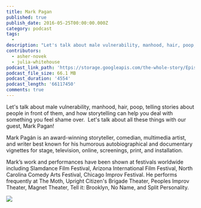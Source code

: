 ```yaml
---
title: Mark Pagan
published: true
publish_date: 2016-05-25T00:00:00.000Z
category: podcast
tags:
  -
description: "Let's talk about male vulnerability, manhood, hair, poop, telling stories about people in front of them, and how storytelling can help you deal with something you feel shame over.  Let's talk about all these things with our guest, Mark Pagan!"
contributors:
  - asher-novek
  - julia-whitehouse
podcast_link_path: 'https://storage.googleapis.com/the-whole-story/Episode5_MarkPaganFINAL.mp3'
podcast_file_size: 66.1 MB
podcast_duration: '4554'
podcast_length: '66117450'
comments: true
---
```



Let's talk about male vulnerability, manhood, hair, poop, telling stories about people in front of them, and how storytelling can help you deal with something you feel shame over. &nbsp;Let's talk about all these things with our guest, Mark Pagan!

Mark Pag&aacute;n is an award-winning storyteller, comedian, multimedia artist, and writer best known for his humorous autobiographical and documentary vignettes for stage, television, online, screenings, print, and installation.&nbsp;

Mark’s work and performances have been shown at festivals worldwide including Slamdance Film Festival, Arizona International Film Festival, North Carolina Comedy Arts Festival, Chicago Improv Festival. He performs frequently at The Moth, Upright Citizen's Brigade Theater, Peoples Improv Theater, Magnet Theater, Tell it: Brooklyn, No Name, and Split Personality.

![](/uploads/versions/mark-pagan-salon---x----4686-3124x---.jpg)